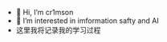 - 👋 Hi, I’m cr1mson
- 👀 I’m interested in imformation safty and AI
- 这里我将记录我的学习过程
<!---
asce-12138/asce-12138 is a ✨ special ✨ repository because its `README.md` (this file) appears on your GitHub profile.
You can click the Preview link to take a look at your changes.
--->
